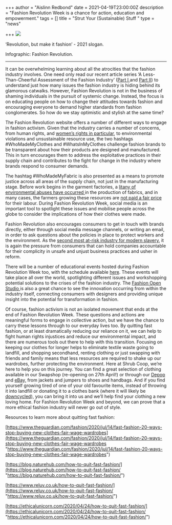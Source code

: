 +++
author = "Aislinn Redbond"
date = 2021-04-19T23:00:00Z
description = "Fashion Revolution Week is a chance for action, education and empowerment."
tags = []
title = "Strut Your (Sustainable) Stuff "
type = "news"

+++
![](https://res.cloudinary.com/shrub-co-op/image/upload/v1618848215/shrubcoop.org/media/fas_eosduw.jpg)

‘Revolution, but make it fashion’ - 2021 slogan.

Infographic: Fashion Revolution.

***

It can be overwhelming learning about all the atrocities that the fashion industry involves. One need only read our recent article series ‘A Less-Than-Cheerful Assessment of the Fashion Industry’ ([Part I ](https://www.shrubcoop.org/a-less-than-cheerful-assessment-of-the-fashion-industry-part-i/)and [Part II](https://www.shrubcoop.org/a-less-than-cheerful-assessment-of-the-fashion-industry-part-ii-2/)) to understand just how many issues the fashion industry is hiding behind its glamorous catwalks. However, Fashion Revolution is not in the business of shaming individuals in the pursuit of systemic change. Instead, the focus is on educating people on how to change their attitudes towards fashion and encouraging everyone to demand higher standards from fashion conglomerates. So how do we stay optimistic and stylish at the same time?

The Fashion Revolution website offers a number of different ways to engage in fashion activism. Given that the industry carries a number of concerns, from human rights, and [women’s rights in particular](https://thegreenhubonline.com/2018/10/21/why-the-fast-fashion-industry-is-a-feminist-issue/), to environmental violations and unsustainable resource use, the two hashtags #WhoMadeMyClothes and #WhatsInMyClothes challenge fashion brands to be transparent about how their products are designed and manufactured. This in turn encourages them to address the exploitative practices in their supply chain and contributes to the fight for change in the industry where brands respond to consumer demands.

The hashtag #WhoMadeMyFabric is also presented as a means to promote justice across all areas of the supply chain, not just in the manufacturing stage. Before work begins in the garment factories, a [litany of environmental abuses have occurred ](https://www.the-sustainable-fashion-collective.com/2017/02/27/environmental-ethical-issues-production-natural-fabrics-fibres/)in the production of fabrics, and in many cases, the farmers growing these resources are [not paid a fair price](https://www.fairtrade.org.uk/Farmers-and-Workers/Cotton/About-Cotton/) for their labour. During Fashion Revolution Week, social media is an important tool to spotlight these issues and mobilise people across the globe to consider the implications of how their clothes were made.

Fashion Revolution also encourages consumers to get in touch with brands directly, either through social media message channels, or writing an email, in order to ask questions about the policies in place to protect workers and the environment. As the [second most at-risk industry for modern slavery](https://bylinetimes.com/2020/07/14/modern-slavery-is-never-out-of-fashion-child-labour-in-the-clothing-industry/), it is again the pressure from consumers that can hold companies accountable for their complicity in unsafe and unjust business practices and usher in reform.

There will be a number of educational events hosted during Fashion Revolution Week too, with the schedule available [here](https://www.fashionrevolution.org/ecwd_calendar/all-events/). These events will take place all over the world, spotlighting different issues and workshopping potential solutions to the crises of the fashion industry. The [Fashion Open Studio ](https://www.fashionopenstudio.com)is also a great chance to see the innovation occurring from within the industry itself, connecting consumers with designers and providing unique insight into the potential for transformation in fashion.

Of course, fashion activism is not an isolated movement that ends at the end of Fashion Revolution Week. These questions and actions are meaningful forms to engage in collective action, but we have the chance to carry these lessons through to our everyday lives too. By quitting fast fashion, or at least dramatically reducing our reliance on it, we can help to fight human rights injustices and reduce our environmental impact, and there are numerous tools out there to help with this transition. Focusing on keeping our clothes for longer helps to eliminate textile waste going to landfill, and shopping secondhand, renting clothing or just swapping with friends and family means that less resources are required to shake up our wardrobes, further protecting the environment. Here at Shrub Coop, we’re here to help you on this journey. You can find a great selection of clothing available in our Swapshop (re-opening on 27th April!) or through our [Depop](https://www.depop.com/shrubcoop/) and [eBay,](http://www.ebay.co.uk/usr/shrub_coop) from jackets and jumpers to shoes and handbags. And if you find yourself growing tired of one of your old favourite items, instead of throwing it into landfill or donating it to a clothes bank (where it will likely be [downcycled](https://www.merriam-webster.com/dictionary/downcycle)), you can bring it into us and we’ll help find your clothing a new loving home. For Fashion Revolution Week and beyond, we can prove that a more ethical fashion industry will never go out of style.

Resources to learn more about quitting fast fashion:

[https://www.theguardian.com/fashion/2020/jul/14/fast-fashion-20-ways-stop-buying-new-clothes-fair-wage-wardrobes](https://www.theguardian.com/fashion/2020/jul/14/fast-fashion-20-ways-stop-buying-new-clothes-fair-wage-wardrobes "https://www.theguardian.com/fashion/2020/jul/14/fast-fashion-20-ways-stop-buying-new-clothes-fair-wage-wardrobes")

[https://blog.naturehub.com/how-to-quit-fast-fashion/](https://blog.naturehub.com/how-to-quit-fast-fashion/ "https://blog.naturehub.com/how-to-quit-fast-fashion/")

[https://www.reluv.co.uk/how-to-quit-fast-fashion/](https://www.reluv.co.uk/how-to-quit-fast-fashion/ "https://www.reluv.co.uk/how-to-quit-fast-fashion/")

[https://ethicalunicorn.com/2020/04/24/how-to-quit-fast-fashion/](https://ethicalunicorn.com/2020/04/24/how-to-quit-fast-fashion/ "https://ethicalunicorn.com/2020/04/24/how-to-quit-fast-fashion/")